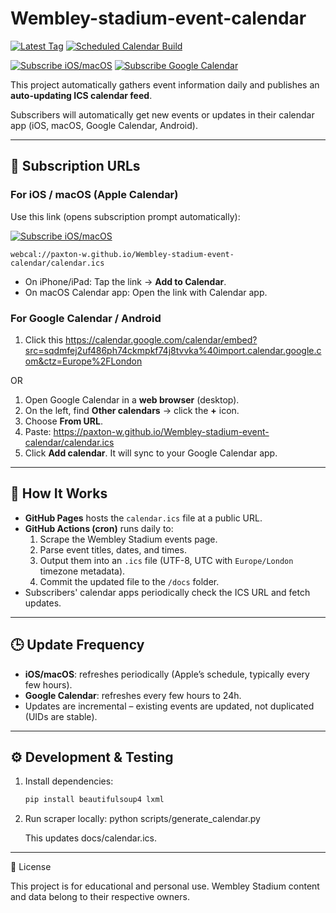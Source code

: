 # Wembley-stadium-event-calendar

[![Latest Tag](https://img.shields.io/github/v/tag/Paxton-W/Wembley-stadium-event-calendar?label=version)](https://github.com/Paxton-W/Wembley-stadium-event-calendar/tags)
[![Scheduled Calendar Build](https://github.com/Paxton-W/Wembley-stadium-event-calendar/actions/workflows/build.yml/badge.svg)](https://github.com/Paxton-W/Wembley-stadium-event-calendar/actions/workflows/build.yml)

[![Subscribe iOS/macOS](https://img.shields.io/badge/Subscribe-Apple%20Calendar-blue?logo=apple)](webcal://Paxton-W.github.io/Wembley-stadium-event-calendar/calendar.ics)
[![Subscribe Google Calendar](https://img.shields.io/badge/Subscribe-Google%20Calendar-blue?logo=google-calendar)](https://calendar.google.com/calendar/embed?src=sqdmfej2uf486ph74ckmpkf74j8tvvka%40import.calendar.google.com&ctz=Europe%2FLondon)

This project automatically gathers event information daily and publishes an **auto-updating ICS calendar feed**.

Subscribers will automatically get new events or updates in their calendar app (iOS, macOS, Google Calendar, Android).

---

## 📅 Subscription URLs

### For iOS / macOS (Apple Calendar)

Use this link (opens subscription prompt automatically):

[![Subscribe iOS/macOS](https://img.shields.io/badge/Click_here-Apple%20Calendar-blue?logo=apple)](webcal://Paxton-W.github.io/Wembley-stadium-event-calendar/calendar.ics)

```
webcal://paxton-w.github.io/Wembley-stadium-event-calendar/calendar.ics
```

- On iPhone/iPad: Tap the link → **Add to Calendar**.
- On macOS Calendar app: Open the link with Calendar app.

### For Google Calendar / Android

1. Click this https://calendar.google.com/calendar/embed?src=sqdmfej2uf486ph74ckmpkf74j8tvvka%40import.calendar.google.com&ctz=Europe%2FLondon

OR

1. Open Google Calendar in a **web browser** (desktop).
2. On the left, find **Other calendars** → click the **+** icon.
3. Choose **From URL**.
4. Paste: https://paxton-w.github.io/Wembley-stadium-event-calendar/calendar.ics
5. Click **Add calendar**. It will sync to your Google Calendar app.

---

## 🚀 How It Works

- **GitHub Pages** hosts the `calendar.ics` file at a public URL.
- **GitHub Actions (cron)** runs daily to:
  1. Scrape the Wembley Stadium events page.
  2. Parse event titles, dates, and times.
  3. Output them into an `.ics` file (UTF-8, UTC with `Europe/London` timezone metadata).
  4. Commit the updated file to the `/docs` folder.
- Subscribers' calendar apps periodically check the ICS URL and fetch updates.

---

## 🕒 Update Frequency

- **iOS/macOS**: refreshes periodically (Apple’s schedule, typically every few hours).
- **Google Calendar**: refreshes every few hours to 24h.
- Updates are incremental – existing events are updated, not duplicated (UIDs are stable).

---

## ⚙️ Development & Testing

1. Install dependencies:
   ```bash
   pip install beautifulsoup4 lxml
   ```
2. Run scraper locally:
   python scripts/generate_calendar.py

   This updates docs/calendar.ics.

---

📄 License

This project is for educational and personal use.
Wembley Stadium content and data belong to their respective owners.
